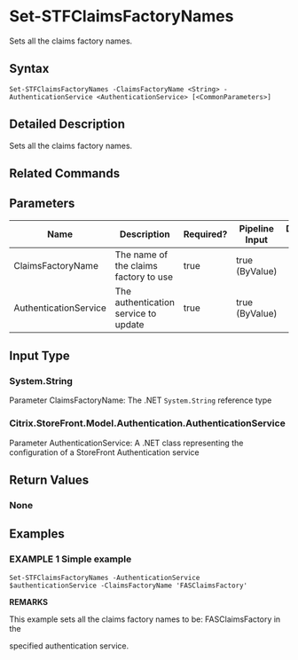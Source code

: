 ﻿# Set-STFClaimsFactoryNames

Sets all the claims factory names.

## Syntax

```
Set-STFClaimsFactoryNames -ClaimsFactoryName <String> -AuthenticationService <AuthenticationService> [<CommonParameters>]
```

## Detailed Description

Sets all the claims factory names.

## Related Commands


## Parameters

| Name   | Description | Required? | Pipeline Input | Default Value |
| --- | --- | --- | --- | --- |
|ClaimsFactoryName|The name of the claims factory to use|true|true (ByValue)| |
|AuthenticationService|The authentication service to update|true|true (ByValue)| |

## Input Type

### System.String

Parameter ClaimsFactoryName: The .NET `System.String` reference type

### Citrix.StoreFront.Model.Authentication.AuthenticationService

Parameter AuthenticationService: A .NET class representing the configuration of a StoreFront Authentication service

## Return Values

### None

## Examples

### EXAMPLE 1 Simple example

```
Set-STFClaimsFactoryNames -AuthenticationService $authenticationService -ClaimsFactoryName 'FASClaimsFactory'
```

**REMARKS**

This example sets all the claims factory names to be: FASClaimsFactory in the 

specified authentication service.
